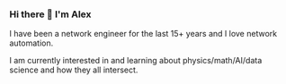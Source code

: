 ### Hi there 👋 I'm Alex

I have been a network engineer for the last 15+ years and I love network automation.

I am currently interested in and learning about physics/math/AI/data science and how they all intersect.
